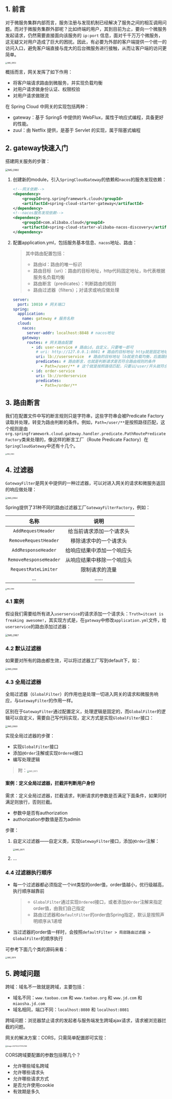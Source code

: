 ## 1. 前言

对于微服务集群内部而言，服务注册与发现机制已经解决了服务之间的相互调用问题。而对于微服务集群外部呢？比如终端的用户，其到目前为止，要向一个微服务发起请求，仍然需要直接面向该服务的 `ip:port` 信息，面对千千万万个微服务，这无疑又对用户造成了巨大的困扰。因此，有必要为外部的客户端提供一个统一的访问入口，避免客户端直接与庞大的后台微服务进行接触，从而让客户端的访问更简单。

<img src="https://chua-n.gitee.io/figure-bed/notebook/JavaWeb/SpringCloud/IMG_0953.JPG" alt="IMG_0953" style="zoom:40%;" />

概括而言，网关发挥了如下作用：

- 将客户端请求路由到微服务，并实现负载均衡
- 对用户请求做身份认证、权限校验
- 对用户请求做限流

在 Spring Cloud 中网关的实现包括两种：

- gateway：基于 Spring5 中提供的 WebFlux，属性于响应式编程，具备更好的性能。
- zuul：由 Netflix 提供，是基于 Servlet 的实现，属于阻塞式编程

## 2. gateway快速入门

搭建网关服务的步骤：

<img src="https://chua-n.gitee.io/figure-bed/notebook/JavaWeb/SpringCloud/IMG_0960.JPG" alt="IMG_0960" style="zoom:50%;" />

1. 创建新的module，引入`SpringCloudGateway`的依赖和`nacos`的服务发现依赖：

    ```xml
    <!--网关依赖-->
    <dependency>
        <groupId>org.springframework.cloud</groupId>
        <artifactId>spring-cloud-starter-gateway</artifactId>
    </dependency>
    <!--nacos服务发现依赖-->
    <dependency>
        <groupId>com.alibaba.cloud</groupId>
        <artifactId>spring-cloud-starter-alibaba-nacos-discovery</artifactId>
    </dependency>
    ```

2. 配置application.yml，包括服务基本信息、`nacos`地址、路由：

    > 其中路由配置包括：
    >
    > - 路由id：路由的唯一标识
    > - 路由目标（uri）：路由的目标地址，http代码固定地址，lb代表根据服务名负载均衡
    > - 路由断言（predicates）：判断路由的规则
    > - 路由过滤器（filters）；对请求或响应做处理

    ```yml
    server:
      port: 10010 # 网关端口
    spring:
      application:
        name: gateway # 服务名称
      cloud:
        nacos:
          server-addr: localhost:8848 # nacos地址
        gateway:
          routes: # 网关路由配置
            - id: user-service # 路由id，自定义，只要唯一即可
              # uri: http://127.0.0.1:8081 # 路由的目标地址 http就是固定地址
              uri: lb://userservice  # 路由的目标地址 lb就是负载均衡，后面跟服务名称
              predicates: # 路由断言，也就是判断请求是否符合路由规则的条件
                - Path=/user/** # 这个就是按照路径匹配，只要以/user/开头就符合要求
            - id: order-service
              uri: lb://orderservice
              predicates:
                - Path=/order/**
    ```

## 3. 路由断言

我们在配置文件中写的断言规则只是字符串，这些字符串会被Predicate Factory读取并处理，转变为路由判断的条件。例如，`Path=/user/**`是按照路径匹配，这个规则是由`org.springframework.cloud.gateway.handler.predicate.PathRoutePredicateFactory`类来处理的，像这样的断言工厂（Route Predicate Factory）在`SpringCloudGateway`中还有十几个。

<img src="https://chua-n.gitee.io/figure-bed/notebook/JavaWeb/SpringCloud/IMG_0963.JPG" alt="IMG_0963" style="zoom:33%;" />

## 4. 过滤器

`GatewayFilter`是网关中提供的一种过滤器，可以对进入网关的请求和微服务返回的响应做处理：

<img src="https://chua-n.gitee.io/figure-bed/notebook/JavaWeb/SpringCloud/IMG_0964.JPG" alt="IMG_0964" style="zoom:45%;" />

Spring提供了31种不同的路由过滤器工厂`GatewayFilterFactory`，例如：

|          名称          |            说明            |
| :--------------------: | :------------------------: |
|   `AddRequestHeader`   |  给当前请求添加一个请求头  |
| `RemoveRequestHeader`  |   移除请求中的一个请求头   |
|  `AddResponseHeader`   | 给响应结果中添加一个响应头 |
| `RemoveResponseHeader` | 从响应结果中移除一个响应头 |
|  `RequestRateLimiter`  |       限制请求的流量       |
|          ...           |           ......           |

<img src="https://chua-n.gitee.io/figure-bed/notebook/JavaWeb/SpringCloud/IMG_0966.JPG" alt="IMG_0966" style="zoom:33%;" />

### 4.1 案例

假设我们需要给所有进入`userservice`的请求添加一个请求头：`Truth=itcast is freaking awesome!`，其实现方式是，在`gateway`中修改`application.yml`文件，给`userservice`的路由添加过滤器：

<img src="https://chua-n.gitee.io/figure-bed/notebook/JavaWeb/SpringCloud/IMG_0967.JPG" alt="IMG_0967" style="zoom:50%;" />

### 4.2 默认过滤器

如果要对所有的路由都生效，可以将过滤器工厂写到default下，如：

<img src="https://chua-n.gitee.io/figure-bed/notebook/JavaWeb/SpringCloud/IMG_0968.JPG" alt="IMG_0968" style="zoom:45%;" />

### 4.3 全局过滤器

全局过滤器（`GlobalFilter`）的作用也是处理一切进入网关的请求和微服务响应，与`GatewayFilter`的作用一样。

区别在于`GatewayFilter`通过配置定义，处理逻辑是固定的，而`GlobalFilter`的逻辑可以自定义，需要自己写代码实现，定义方式是实现`GlobalFilter`接口：

<img src="https://chua-n.gitee.io/figure-bed/notebook/JavaWeb/SpringCloud/IMG_0969.JPG" alt="IMG_0969" style="zoom:45%;" />

实现全局过滤器的步骤：

- 实现`GlobalFilter`接口
- 添加`@Order`注解或实现`Ordered`接口
- 编写处理逻辑

> 附：<img src="https://chua-n.gitee.io/figure-bed/notebook/JavaWeb/SpringCloud/IMG_0973.jpg" alt="IMG_0973" style="zoom:40%;" />

#### 案例：定义全局过滤器，拦截并判断用户身份

需求：定义全局过滤器，拦截请求，判断请求的参数是否满足下面条件，如果同时满足则放行，否则拦截。

- 参数中是否有authorization
- authorization参数值是否为admin

步骤：

1. 自定义过滤器——自定义类，实现`GatewayFilter`接口，添加`@Order`注解：

    <img src="https://chua-n.gitee.io/figure-bed/notebook/JavaWeb/SpringCloud/IMG_0971.JPG" alt="IMG_0971" style="zoom:45%;" />

2. ...

### 4.4 过滤器执行顺序

- 每一个过滤器都必须指定一个int类型的order值，order值越小，优行级越高，执行顺序越靠前

    > - `GlobalFilter`通过实现`Ordered`接口，或者添加`@Order`注解来指定order值，由我们自己指定
    > - 路由过滤器和`defaultFilter`的order由Spring指定，默认是按照声明顺序从1递增

- 当过滤器的order值一样时，会按照`defaultFilter > 局部路由过滤器 > GlobalFilter`的顺序执行

可参考下面几个类的源码来看：

<img src="https://chua-n.gitee.io/figure-bed/notebook/JavaWeb/SpringCloud/IMG_0974.JPG" alt="IMG_0974" style="zoom:40%;" />

## 5. 跨域问题

跨域：域名不一致就是跨域，主要包括：

- 域名不同：`www.taobao.com` 和 `www.taobao.org` 和 `www.jd.com` 和 `miaosha.jd.com`
- 域名相同，端口不同：`localhost:8080` 和 `localhost:8081`

跨域问题：浏览器禁止请求的发起者与服务端发生跨域ajax请求，请求被浏览器拦截的问题。

网关的解决方案：CORS，只需简单配置即可实现：

<img src="https://chua-n.gitee.io/figure-bed/notebook/JavaWeb/SpringCloud/image-20211222175152188.png" alt="image-20211222175152188" style="zoom:35%;" />

CORS跨域要配置的参数包括哪几个？

- 允许哪些域名跨域
- 允许哪些请求头
- 允许哪些请求方式
- 是否允许使用cookie
- 有效期是多久